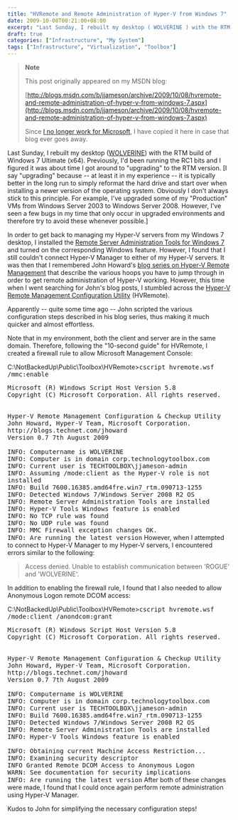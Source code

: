```yaml
---
title: "HVRemote and Remote Administration of Hyper-V from Windows 7"
date: 2009-10-08T00:21:00+08:00
excerpt: "Last Sunday, I rebuilt my desktop ( WOLVERINE ) with the RTM build of Windows 7 Ultimate (x64). Previously, I'd been running the RC1 bits and I figured it was about time I got around to \"upgrading\" to the RTM version. [I say \"upgrading\" because -- at..."
draft: true
categories: ["Infrastructure", "My System"]
tags: ["Infrastructure", "Virtualization", "Toolbox"]
---
```


> **Note**
> 
> This post originally appeared on my MSDN blog:
> 
> [http://blogs.msdn.com/b/jjameson/archive/2009/10/08/hvremote-and-remote-administration-of-hyper-v-from-windows-7.aspx](http://blogs.msdn.com/b/jjameson/archive/2009/10/08/hvremote-and-remote-administration-of-hyper-v-from-windows-7.aspx)
> 
> Since [I no longer work for Microsoft](/blog/jjameson/2011/09/02/last-day-with-microsoft), I have copied it here in case that blog ever goes away.

Last Sunday, I rebuilt my desktop ([WOLVERINE](/blog/jjameson/2009/09/14/the-jameson-datacenter)) with the RTM build of Windows 7 Ultimate (x64). Previously, I'd been running the RC1 bits and I figured it was about time I got around to "upgrading" to the RTM version. [I say "upgrading" because -- at least it in my experience -- it is typically better in the long run to simply reformat the hard drive and start over when installing a newer version of the operating system. Obviously I don't always stick to this principle. For example, I've upgraded some of my "Production" VMs from Windows Server 2003 to Windows Server 2008. However, I've seen a few bugs in my time that only occur in upgraded environments and therefore try to avoid these whenever possible.]

In order to get back to managing my Hyper-V servers from my Windows 7 desktop, I installed the [Remote Server Administration Tools for Windows 7](http://www.microsoft.com/downloads/details.aspx?FamilyID=7d2f6ad7-656b-4313-a005-4e344e43997d&displaylang=en) and turned on the corresponding Windows feature. However, I found that I still couldn't connect Hyper-V Manager to either of my Hyper-V servers. It was then that I remembered John Howard's [blog series on Hyper-V Remote Management](http://blogs.technet.com/jhoward/archive/2008/03/28/part-1-hyper-v-remote-management-you-do-not-have-the-requested-permission-to-complete-this-task-contact-the-administrator-of-the-authorization-policy-for-the-computer-computername.aspx) that describe the various hoops you have to jump through in order to get remote administration of Hyper-V working. However, this time when I went searching for John's blog posts, I stumbled across the [Hyper-V Remote Management Configuration
Utility](http://code.msdn.microsoft.com/HVRemote) (HVRemote).

Apparently -- quite some time ago -- John scripted the various configuration steps described in his blog series, thus making it much quicker and almost effortless.

Note that in my environment, both the client and server are in the same domain. Therefore, following the "10-second guide" for HVRemote, I created a firewall rule to allow Microsoft Management Console:

C:\NotBackedUp\Public\Toolbox\HVRemote&gt;<kbd>cscript hvremote.wsf /mmc:enable</kbd>

<samp>
Microsoft (R) Windows Script Host Version 5.8<br>
Copyright (C) Microsoft Corporation. All rights reserved.<br>
<br>
<br>
Hyper-V Remote Management Configuration &amp; Checkup Utility<br>
John Howard, Hyper-V Team, Microsoft Corporation.<br>
http://blogs.technet.com/jhoward<br>
Version 0.7 7th August 2009<br>
<br>
INFO: Computername is WOLVERINE<br>
INFO: Computer is in domain corp.technologytoolbox.com<br>
INFO: Current user is TECHTOOLBOX\jjameson-admin<br>
INFO: Assuming /mode:client as the Hyper-V role is not installed<br>
INFO: Build 7600.16385.amd64fre.win7_rtm.090713-1255<br>
INFO: Detected Windows 7/Windows Server 2008 R2 OS<br>
INFO: Remote Server Administration Tools are installed<br>
INFO: Hyper-V Tools Windows feature is enabled<br>
INFO: No TCP rule was found<br>
INFO: No UDP rule was found<br>
INFO: MMC Firewall exception changes OK.<br>
INFO: Are running the latest version</samp>
However, when I attempted to connect to Hyper-V Manager to my Hyper-V servers, I encountered errors similar to the following:

> Access denied. Unable to establish communication
> between 'ROGUE' and 'WOLVERINE'.

In addition to enabling the firewall rule, I found that I also needed to allow Anonymous Logon remote DCOM access:

C:\NotBackedUp\Public\Toolbox\HVRemote&gt;<kbd>cscript hvremote.wsf /mode:client
/anondcom:grant</kbd>

<samp>
Microsoft (R) Windows Script Host Version 5.8<br>
Copyright (C) Microsoft Corporation. All rights reserved.<br>
<br>
<br>
Hyper-V Remote Management Configuration &amp; Checkup Utility<br>
John Howard, Hyper-V Team, Microsoft Corporation.<br>
http://blogs.technet.com/jhoward<br>
Version 0.7 7th August 2009<br>
<br>
INFO: Computername is WOLVERINE<br>
INFO: Computer is in domain corp.technologytoolbox.com<br>
INFO: Current user is TECHTOOLBOX\jjameson-admin<br>
INFO: Build 7600.16385.amd64fre.win7_rtm.090713-1255<br>
INFO: Detected Windows 7/Windows Server 2008 R2 OS<br>
INFO: Remote Server Administration Tools are installed<br>
INFO: Hyper-V Tools Windows feature is enabled<br>
<br>
INFO: Obtaining current Machine Access Restriction...<br>
INFO: Examining security descriptor<br>
INFO Granted Remote DCOM Access to Anonymous Logon<br>
WARN: See documentation for security implications<br>
INFO: Are running the latest version</samp>
After both of these changes were made, I found that I could once again perform remote administration using Hyper-V Manager.

Kudos to John for simplifying the necessary configuration steps!


